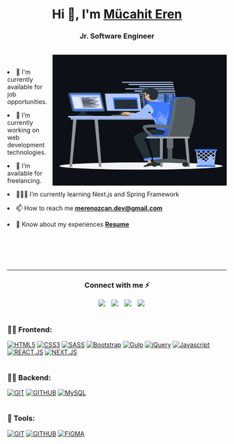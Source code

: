 <h1 align="center">Hi 👋, I'm <a href="https://hekzanot-portfolio.vercel.app/" target="blank">
Mücahit Eren</a></h1>
<h3 align="center"><strong>Jr. Software Engineer</strong></h3>

<br/>
<div>
	<a target="_blank" align="center">
		<img align="right" top="500"  height="300" width="400" alt="GIF" src="https://raw.githubusercontent.com/SubhadeepZilong/SubhadeepZilong/main/icons/animation_500_kxa883sd.gif">
	</a>
<br/>
<p>
	<li>🔭 I'm currently available for job opportunities. </li>
</p>
<p>
	<li>🎯 I’m currently working on web development technologies.</li>
</p>
<p>
	<li>🤝 I’m available for freelancing.</li>
</p>
<p>
	<li>👨🏽‍💻 I’m currently learning Next.js and Spring Framework</li>
</p>
<p>
	<li>📫 How to reach me <a href="mailto:merenozcan.dev@gmail.com"><strong>merenozcan.dev@gmail.com</strong></a></li>
</p>
<p>
	<li>📄 Know about my experiences <a href="https://hekzanot-portfolio.vercel.app/about" 					target="blank"><strong>Resume</strong></a></li>
</p>
</div>
<br/>
<br/>
<br/>
<br/>

---

<h3 align="center">Connect with me ⚡️</h3>
<p align="center">
 <div align="center"  class="icons-social" style="margin-left: 10px;">
        <a style="margin-left: 10px;"  target="_blank" href="https://www.linkedin.com/in/mucahit-eren-ozcan/">
			<img src="https://img.icons8.com/doodle/40/000000/linkedin--v2.png"></a>
        <a style="margin-left: 10px;" target="_blank" href="https://github.com/hekzanot">
		<img src="https://img.icons8.com/doodle/40/000000/github--v1.png"></a>
    <a style="margin-left: 10px;" target="_blank" href="https://www.instagram.com/mucoogram/">
		<img src="https://img.icons8.com/doodle/40/000000/instagram-new--v2.png"><a>
		<a style="margin-left: 10px;" target="_blank" href="https://twitter.com/hekzanot">
		<img src="https://img.icons8.com/doodle/1x/twitter-squared--v2.png"></a>
  </div>
	    <br>
	<div>
		<h3>👨‍💻 Frontend:</h3>
			<a href="https://"><img src="https://img.shields.io/static/v1?label=&message=HTML5&color=%23E34F26&style=for-the-badge&logo=html5&logoColor=whitesmoke" alt="HTML5"></a>
			<a href="https://"><img src="https://img.shields.io/static/v1?label=&message=CSS3&color=%231572B6&style=for-the-badge&logo=css3&logoColor=whitesmoke" alt="CSS3"></a>
			<a href="https://"><img src="https://img.shields.io/static/v1?label=&message=SASS&color=%23CC6699&style=for-the-badge&logo=sass&logoColor=whitesmoke" alt="SASS"></a>
			<a href="https://"><img src="https://img.shields.io/badge/bootstrap-%23563D7C.svg?style=for-the-badge&logo=bootstrap&logoColor=white" alt="Bootstrap"></a>
			<a href="https://"><img src="https://img.shields.io/badge/GULP-%23CF4647.svg?style=for-the-badge&logo=gulp&logoColor=white" alt="Gulp"></a>
			<a href="https://"><img src="https://img.shields.io/badge/jquery-%230769AD.svg?style=for-the-badge&logo=jquery&logoColor=white" alt="jQuery"></a>
			<a href="https://"><img src="https://img.shields.io/static/v1?label=&message=Javascript&color=%23F7DF1E&style=for-the-badge&logo=javascript&logoColor=grey" alt="Javascript"> </a>
			<a href="https://"><img src="https://img.shields.io/static/v1?label=&message=REACT.JS&color=%2361DAFB&style=for-the-badge&logo=react&logoColor=grey" alt="REACT.JS"></a>
			<a href="https://"><img src="https://img.shields.io/badge/Next-black?style=for-the-badge&logo=next.js&logoColor=white" alt="NEXT.JS"></a>
    <br>
	</div>
	  <br>
<div>
    <h3>👨‍💻 Backend:</h3>
    <a href="https://"><img src="https://img.shields.io/badge/laravel-%23FF2D20.svg?style=for-the-badge&logo=laravel&logoColor=white" alt="GIT"></a>
    <a href="https://"><img src="https://img.shields.io/badge/java-%23ED8B00.svg?style=for-the-badge&logo=openjdk&logoColor=white" alt="GITHUB"></a>
    <a href="https://"><img src="https://img.shields.io/badge/mysql-%2300f.svg?style=for-the-badge&logo=mysql&logoColor=white" alt="MySQL"></a>
</div>
<br>
<div>
    <h3>🔧 Tools:</h3>
    <a href="https://"><img src="https://img.shields.io/static/v1?label=&message=GIT&color=%23F05032&style=for-the-badge&logo=git&logoColor=whitesmoke" alt="GIT"></a>
    <a href="https://"><img src="https://img.shields.io/static/v1?label=&message=GITHUB&color=%23181717&style=for-the-badge&logo=github&logoColor=whitesmoke" alt="GITHUB"></a>
    <a href="https://"><img src="https://img.shields.io/static/v1?label=&message=FIGMA&color=%23552d84&style=for-the-badge&logo=figma&logoColor=whitesmoke" alt="FIGMA"></a>
</div>

</p>

